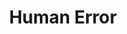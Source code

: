 ---
name: "Glossary"
title: "Human Error"
terms:
  term-1:
    name: 'Clean Desk Policy' 
    description: "The clean desk policy consists in always keeping the desk clear of documents at the end of the working day, or when you move away from your desk."
  term-2:
    name: 'Dumpster Diving'
    description: "It consists of retrieving sensitive information by poking around in the garbage."
---